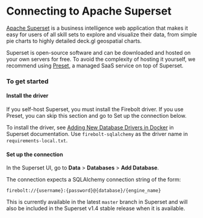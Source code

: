 # Connecting to Apache Superset

[Apache Superset](https://superset.apache.org) is a business intelligence web application that makes it easy for users of all skill sets to explore and visualize their data, from simple pie charts to highly detailed deck.gl geospatial charts.&#x20;

Superset is open-source software and can be downloaded and hosted on your own servers for free. To avoid the complexity of hosting it yourself, we recommend using [Preset](https://preset.io), a managed SaaS service on top of Superset.

### To get started

#### Install the driver

If you self-host Superset, you must install the Firebolt driver. If you use Preset, you can skip this section and go to Set up the connection below.&#x20;

To install the driver, see [Adding New Database Drivers in Docker](https://superset.apache.org/docs/databases/dockeradddrivers) in Superset documentation. Use `firebolt-sqlalchemy` as the driver name in `requirements-local.txt`.

#### Set up the connection

In the Superset UI, go to **Data** > **Databases** > **Add Database**.&#x20;

The connection expects a SQLAlchemy connection string of the form:

```
firebolt://{username}:{password}@{database}/{engine_name}
```

This is currently available in the latest `master` branch in Superset and will also be included in the Superset v1.4 stable release when it is available.
